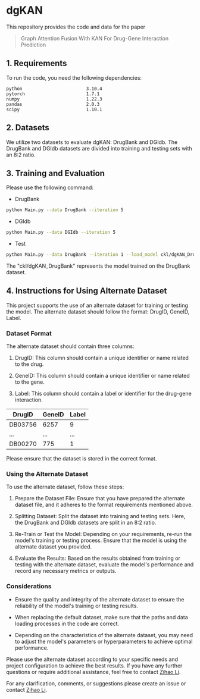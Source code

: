 # dgKAN

This repository provides the code and data for the paper

>Graph Attention Fusion With KAN For Drug-Gene Interaction Prediction



## 1. Requirements

To run the code, you need the following dependencies:

```
python                        3.10.4
pytorch                       1.7.1
numpy                         1.22.3
pandas                        2.0.3
scipy                         1.10.1
```

## 2. Datasets

We utilize two datasets to evaluate dgKAN: DrugBank and DGIdb. The DrugBank and DGIdb datasets are divided into training and testing sets with an 8:2 ratio. 

## 3. Training and Evaluation

Please use the following command:

* DrugBank
```bash
python Main.py --data DrugBank --iteration 5
```
* DGIdb
```bash
python Main.py --data DGIdb --iteration 5
```
* Test
```bash
python Main.py --data DrugBank --iteration 1 --load_model ckl/dgKAN_DrugBank
```
The "ckl/dgKAN_DrugBank" represents the model trained on the DrugBank dataset.

## 4. Instructions for Using Alternate Dataset

This project supports the use of an alternate dataset for training or testing the model. The alternate dataset should follow the format: DrugID, GeneID, Label.

### Dataset Format

The alternate dataset should contain three columns:

1. DrugID: This column should contain a unique identifier or name related to the drug.

2. GeneID: This column should contain a unique identifier or name related to the gene.

3. Label: This column should contain a label or identifier for the drug-gene interaction.

|  DrugID  | GeneID | Label |
| -------------|-------------|-----|
|  DB03756     | 6257        | 9   |
|  ...         | ...         | ... |
|  DB00270     | 775         | 1   |

Please ensure that the dataset is stored in the correct format.

### Using the Alternate Dataset
To use the alternate dataset, follow these steps:

1. Prepare the Dataset File: Ensure that you have prepared the alternate dataset file, and it adheres to the format requirements mentioned above.

2. Splitting Dataset: Split the dataset into training and testing sets. Here, the DrugBank and DGIdb datasets are split in an 8:2 ratio.

3. Re-Train or Test the Model: Depending on your requirements, re-run the model's training or testing process. Ensure that the model is using the alternate dataset you provided.

4. Evaluate the Results: Based on the results obtained from training or testing with the alternate dataset, evaluate the model's performance and record any necessary metrics or outputs.

### Considerations
* Ensure the quality and integrity of the alternate dataset to ensure the reliability of the model's training or testing results.

* When replacing the default dataset, make sure that the paths and data loading processes in the code are correct.

* Depending on the characteristics of the alternate dataset, you may need to adjust the model's parameters or hyperparameters to achieve optimal performance.

Please use the alternate dataset according to your specific needs and project configuration to achieve the best results. If you have any further questions or require additional assistance, feel free to contact [Zihao Li](lzh5629@hnu.edu.cn).


For any clarification, comments, or suggestions please create an issue or contact [Zihao Li](lzh5629@hnu.edu.cn).

